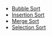 - [Bubble Sort](BubbleSort.java)
- [Insertion Sort](InsertionSort.java)
- [Merge Sort](MergeSort.java)
- [Selection Sort](SelectionSort.java)
